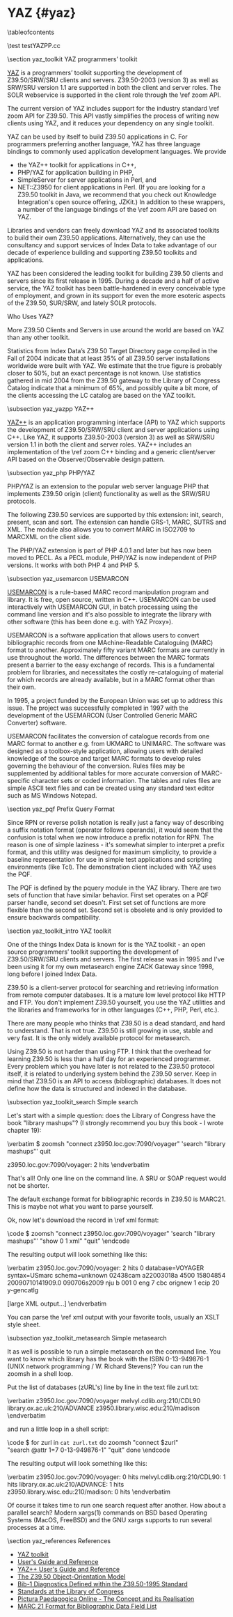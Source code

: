 YAZ    {#yaz}
===

\tableofcontents

\test testYAZPP.cc

\section yaz_toolkit YAZ programmers’ toolkit

[YAZ](http://www.indexdata.com/yaz) is a programmers’ toolkit supporting the
development of Z39.50/SRW/SRU clients and servers. Z39.50-2003 (version 3) as
well as SRW/SRU version 1.1 are supported in both the client and server roles.
The SOLR webservice is supported in the client role through the \ref zoom API.

The current version of YAZ includes support for the industry standard \ref zoom API
for Z39.50. This API vastly simplifies the process of writing new clients using
YAZ, and it reduces your dependency on any single toolkit.

YAZ can be used by itself to build Z39.50 applications in C. For programmers
preferring another language, YAZ has three language bindings to commonly used
application development languages. We provide
 - the YAZ++ toolkit for applications in C++,
 - PHP/YAZ for application building in PHP,
 - SimpleServer for server applications in Perl, and
 - NET::Z3950 for client applications in Perl.
(If you are looking for a Z39.50 toolkit in Java, we recommend that you check
out Knowledge Integration's open source offering, JZKit.) In addition to these
wrappers, a number of the language bindings of the \ref zoom API are based on YAZ.

Libraries and vendors can freely download YAZ and its associated toolkits to
build their own Z39.50 applications. Alternatively, they can use the consultancy
and support services of Index Data to take advantage of our decade of experience
building and supporting Z39.50 toolkits and applications.

YAZ has been considered the leading toolkit for building Z39.50 clients and
servers since its first release in 1995. During a decade and a half of active
service, the YAZ toolkit has been battle-hardened in every conceivable type of
employment, and grown in its support for even the more esoteric aspects of the
Z39.50, SUR/SRW, and lately SOLR protocols.

Who Uses YAZ?

More Z39.50 Clients and Servers in use around the world are based on YAZ than
any other toolkit.

Statistics from Index Data’s Z39.50 Target Directory page compiled in the Fall
of 2004 indicate that at least 35% of all Z39.50 server installations worldwide
were built with YAZ. We estimate that the true figure is probably closer to 50%,
but an exact percentage is not known. Use statistics gathered in mid 2004 from
the Z39.50 gateway to the Library of Congress Catalog indicate that a minimum of
65%, and possibly quite a bit more, of the clients accessing the LC catalog are
based on the YAZ toolkit.

\subsection yaz_yazpp YAZ++

[YAZ++](http://www.indexdata.com/yazpp) is an application programming interface (API) to YAZ which supports the development of Z39.50/SRW/SRU client and server applications using C++. Like YAZ, it supports Z39.50-2003 (version 3) as well as SRW/SRU version 1.1 in both the client and server roles. YAZ++ includes an implementation of the \ref zoom C++ binding and a generic client/server API based on the Observer/Observable design pattern.

\subsection yaz_php PHP/YAZ

PHP/YAZ is an extension to the popular web server language PHP that implements Z39.50 origin (client) functionality as well as the SRW/SRU protocols.

The following Z39.50 services are supported by this extension: init, search, present, scan and sort. The extension can handle GRS-1, MARC, SUTRS and XML. The module also allows you to convert MARC in ISO2709 to MARCXML on the client side.

The PHP/YAZ extension is part of PHP 4.0.1 and later but has now been moved to PECL. As a PECL module, PHP/YAZ is now independent of PHP versions. It works with both PHP 4 and PHP 5.

\subsection yaz_usemarcon USEMARCON

[USEMARCON](http://www.nationallibrary.fi/libraries/format/usemarcon.html) is a rule-based MARC record manipulation program and library. It is free, open source, written in C++. USEMARCON can be used interactively with USEMARCON GUI, in batch processing using the command line version and it's also possible to integrate the library with other software (this has been done e.g. with YAZ Proxy»).

USEMARCON is a software application that allows users to convert bibliographic records from one MAchine-Readable Cataloguing (MARC) format to another. Approximately fifty variant MARC formats are currently in use throughout the world. The differences between the MARC formats present a barrier to the easy exchange of records. This is a fundamental problem for libraries, and necessitates the costly re-cataloguing of material for which records are already available, but in a MARC format other than their own.

In 1995, a project funded by the European Union was set up to address this issue. The project was successfully completed in 1997 with the development of the USEMARCON (User Controlled Generic MARC Converter) software.

USEMARCON facilitates the conversion of catalogue records from one MARC format to another e.g. from UKMARC to UNIMARC. The software was designed as a toolbox-style application, allowing users with detailed knowledge of the source and target MARC formats to develop rules governing the behaviour of the conversion. Rules files may be supplemented by additional tables for more accurate conversion of MARC-specific character sets or coded information. The tables and rules files are simple ASCII text files and can be created using any standard text editor such as MS Windows Notepad.

\section yaz_pqf Prefix Query Format

Since RPN or reverse polish notation is really just a fancy way of describing a suffix notation format (operator follows operands), it would seem that the confusion is total when we now introduce a prefix notation for RPN. The reason is one of simple laziness - it's somewhat simpler to interpret a prefix format, and this utility was designed for maximum simplicity, to provide a baseline representation for use in simple test applications and scripting environments (like Tcl). The demonstration client included with YAZ uses the PQF.

The PQF is defined by the pquery module in the YAZ library. There are two sets of function that have similar behavior. First set operates on a PQF parser handle, second set doesn't. First set set of functions are more flexible than the second set. Second set is obsolete and is only provided to ensure backwards compatibility. 

\section yaz_toolkit_intro YAZ toolkit

One of the things Index Data is known for is the YAZ toolkit - an open source
programmers’ toolkit supporting the development of Z39.50/SRW/SRU clients and
servers. The first release was in 1995 and I've been using it for my own
metasearch engine ZACK Gateway since 1998, long before I joined Index Data.

Z39.50 is a client-server protocol for searching and retrieving information from
remote computer databases. It is a mature low level protocol like HTTP and FTP.
You don't implement Z39.50 yourself, you use the YAZ utilities and the libraries
and frameworks for in other languages (C++, PHP, Perl, etc.).

There are many people who thinks that Z39.50 is a dead standard, and hard to
understand. That is not true. Z39.50 is still growing in use, stable and very
fast. It is the only widely available protocol for metasearch.

Using Z39.50 is not harder than using FTP. I think that the overhead for learning Z39.50 is less than a half day for an experienced programmer. Every problem which you have later is not related to the Z39.50 protocol itself, it is related to underlying system behind the Z39.50 server. Keep in mind that Z39.50 is an API to access (bibliographic) databases. It does not define how the data is structured and indexed in the database.

\subsection yaz_toolkit_search Simple search

Let's start with a simple question: does the Library of Congress have the book "library mashups"? (I strongly recommend you buy this book - I wrote chapter 19):

\verbatim
$ zoomsh "connect z3950.loc.gov:7090/voyager" 'search "library mashups"' quit

z3950.loc.gov:7090/voyager: 2 hits
\endverbatim

That's all! Only one line on the command line. A SRU or SOAP request would not
be shorter.

The default exchange format for bibliographic records in Z39.50 is MARC21. This
is maybe not what you want to parse yourself.

Ok, now let's download the record in \ref xml format:

\code
$ zoomsh "connect z3950.loc.gov:7090/voyager" 'search "library mashups"' "show 0 1 xml" "quit"
\endcode

The resulting output will look something like this:

\verbatim
z3950.loc.gov:7090/voyager: 2 hits
0 database=VOYAGER syntax=USmarc schema=unknown
<record xmlns="http://www.loc.gov/MARC21/slim">
 <leader>02438cam a22003018a 4500</leader>
 <controlfield tag="001">15804854</controlfield>
 <controlfield tag="005">20090710141909.0</controlfield>
 <controlfield tag="008">090706s2009 nju b 001 0 eng </controlfield>
 <datafield tag="906" ind1=" " ind2=" ">
 <subfield code="a">7</subfield>
 <subfield code="b">cbc</subfield>
 <subfield code="c">orignew</subfield>
 <subfield code="d">1</subfield>
 <subfield code="e">ecip</subfield>
 <subfield code="f">20</subfield>
 <subfield code="g">y-gencatlg</subfield>
 </datafield>

[large XML output...]
</record>
\endverbatim

You can parse the \ref xml output with your favorite tools, usually an XSLT style sheet.

\subsection yaz_toolkit_metasearch Simple metasearch

It as well is possible to run a simple metasearch on the command line. You want
to know which library has the book with the ISBN 0-13-949876-1 (UNIX network
programming / W. Richard Stevens)? You can run the zoomsh in a shell loop.

Put the list of databases (zURL's) line by line in the text file zurl.txt:

\verbatim
z3950.loc.gov:7090/voyager
melvyl.cdlib.org:210/CDL90
library.ox.ac.uk:210/ADVANCE
z3950.library.wisc.edu:210/madison
\endverbatim

and run a little loop in a shell script:

\code
$ for zurl in `cat zurl.txt`
do
 zoomsh "connect $zurl" \
 "search @attr 1=7 0-13-949876-1" "quit"
done
\endcode

The resulting output will look something like this:

\verbatim
z3950.loc.gov:7090/voyager: 0 hits
melvyl.cdlib.org:210/CDL90: 1 hits
library.ox.ac.uk:210/ADVANCE: 1 hits
z3950.library.wisc.edu:210/madison: 0 hits
\endverbatim

Of course it takes time to run one search request after another. How about a parallel search? Modern xargs(1) commands on BSD based Operating Systems (MacOS, FreeBSD) and the GNU xargs supports to run several processes at a time.

\section yaz_references References

 - [YAZ toolkit](http://www.indexdata.com/yaz)
 - [User's Guide and Reference](http://www.indexdata.com/yaz/doc)
 - [YAZ++ User's Guide and Reference](http://www.indexdata.com/yazpp/doc/index.html)
 - [The Z39.50 Object-Orientation Model](http://zoom.z3950.org/api/zoom-current.html)
 - [Bib-1 Diagnostics Defined within the Z39.50-1995 Standard](http://www.loc.gov/z3950/agency/defns/bib1diag.html)
 - [Standards at the Library of Congress](http://www.loc.gov/standards)
 - [Pictura Paedagogica Online - The Concept and its Realisation](http://bbf.dipf.de/virtuellesbildarchiv/projektbeschreibung_e.html)
 - [MARC 21 Format for Bibliographic Data Field List](http://www.loc.gov/marc/bibliographic/ecbdlist.html)
